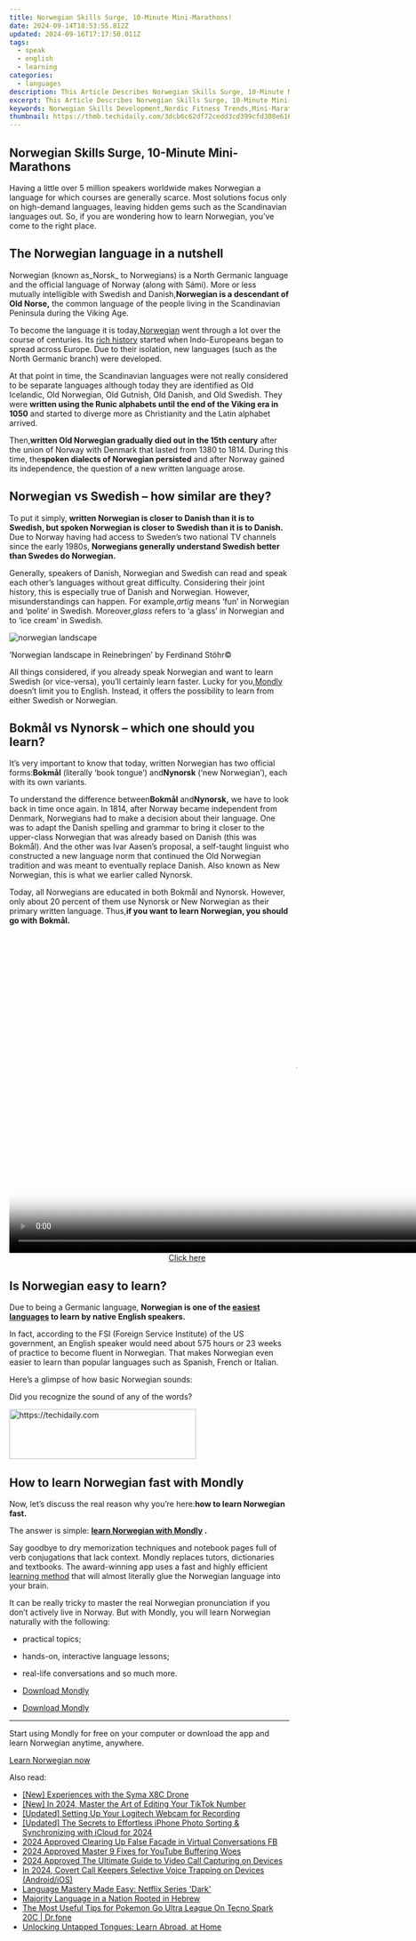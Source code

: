 ```yaml
---
title: Norwegian Skills Surge, 10-Minute Mini-Marathons!
date: 2024-09-14T18:53:55.812Z
updated: 2024-09-16T17:17:50.011Z
tags:
  - speak
  - english
  - learning
categories:
  - languages
description: This Article Describes Norwegian Skills Surge, 10-Minute Mini-Marathons!
excerpt: This Article Describes Norwegian Skills Surge, 10-Minute Mini-Marathons!
keywords: Norwegian Skills Development,Nordic Fitness Trends,Mini-Marathon Training,10-Minute Workouts,Endurance Building Exercises,Physical Health in Norway,High-Intensity Interval Training (HIIT)
thumbnail: https://thmb.techidaily.com/3dcb6c62df72cedd3cd399cfd308e616854c3b7c72efe6f7be7ff8eafc610cc4.jpg
---
```


## Norwegian Skills Surge, 10-Minute Mini-Marathons

 Having a little over 5 million speakers worldwide makes Norwegian a language for which courses are generally scarce. Most solutions focus only on high-demand languages, leaving hidden gems such as the Scandinavian languages out. So, if you are wondering how to learn Norwegian, you’ve come to the right place.

## The Norwegian language in a nutshell

 Norwegian (known as_Norsk_ to Norwegians) is a North Germanic language and the official language of Norway (along with Sámi). More or less mutually intelligible with Swedish and Danish,**Norwegian is a descendant of Old Norse,** the common language of the people living in the Scandinavian Peninsula during the Viking Age.

 To become the language it is today,[Norwegian](https://www.britannica.com/topic/Norwegian-language) went through a lot over the course of centuries. Its [rich history](https://linguistics.byu.edu/classes/Ling450ch/reports/norwegian) started when Indo-Europeans began to spread across Europe. Due to their isolation, new languages (such as the North Germanic branch) were developed.

 At that point in time, the Scandinavian languages were not really considered to be separate languages although today they are identified as Old Icelandic, Old Norwegian, Old Gutnish, Old Danish, and Old Swedish. They were **written using the Runic alphabets until the end of the Viking era in 1050** and started to diverge more as Christianity and the Latin alphabet arrived.

 Then,**written Old Norwegian gradually died out in the 15th century** after the union of Norway with Denmark that lasted from 1380 to 1814\. During this time, the**spoken dialects of Norwegian persisted** and after Norway gained its independence, the question of a new written language arose.

## Norwegian vs Swedish – how similar are they?

 To put it simply, **written Norwegian is closer to Danish than it is to Swedish, but spoken Norwegian is closer to Swedish than it is to Danish.** Due to Norway having had access to Sweden’s two national TV channels since the early 1980s, **Norwegians generally understand Swedish better than Swedes do Norwegian.**

 Generally, speakers of Danish, Norwegian and Swedish can read and speak each other’s languages without great difficulty. Considering their joint history, this is especially true of Danish and Norwegian. However, misunderstandings can happen. For example,_artig_ means ‘fun’ in Norwegian and ‘polite’ in Swedish. Moreover,_glass_ refers to ‘a glass’ in Norwegian and to ‘ice cream’ in Swedish.

![norwegian landscape](https://edge.mondly.com/blog/wp-content/uploads/2022/02/norwegian-landscape-960x640.jpg "How To Learn Norwegian (Bokmål) Fast In Just 10 Minutes A Day 2")

 ‘Norwegian landscape in Reinebringen’ by Ferdinand Stöhr©

 All things considered, if you already speak Norwegian and want to learn Swedish (or vice-versa), you’ll certainly learn faster. Lucky for you,[Mondly](https://app.adjust.io/5ixfg4k?campaign=blog-post-id-6505&fallback=https%3A%2F%2Fapp.mondly.com?avangate%5Fsrc=blog-post-id-6505?mother%5Flang=en%5Fus?target%5Flang=nb&redirect%5Fandroid=https%3A%2F%2Fplay.google.com%2Fstore%2Fapps%2Fdetails%3Fid%3Dcom.atistudios.mondly.languages&redirect%5Fios=https%3A%2F%2Fitunes.apple.com%2Fapp%2Fid987873536&redirect%5Fmacos=https%3A%2F%2Fapp.mondly.com?avangate%5Fsrc=blog-post-id-6505?mother%5Flang=en%5Fus?target%5Flang=nb) doesn’t limit you to English. Instead, it offers the possibility to learn from either Swedish or Norwegian.

## Bokmål vs Nynorsk – which one should you learn?

 It’s very important to know that today, written Norwegian has two official forms:**Bokmål** (literally ‘book tongue’) and**Nynorsk** (‘new Norwegian’), each with its own variants.

 To understand the difference between**Bokmål** and**Nynorsk,** we have to look back in time once again. In 1814, after Norway became independent from Denmark, Norwegians had to make a decision about their language. One was to adapt the Danish spelling and grammar to bring it closer to the upper-class Norwegian that was already based on Danish (this was Bokmål). And the other was Ivar Aasen’s proposal, a self-taught linguist who constructed a new language norm that continued the Old Norwegian tradition and was meant to eventually replace Danish. Also known as New Norwegian, this is what we earlier called Nynorsk.

 Today, all Norwegians are educated in both Bokmål and Nynorsk. However, only about 20 percent of them use Nynorsk or New Norwegian as their primary written language. Thus,**if you want to learn Norwegian, you should go with Bokmål.**

<!-- affiliate ads begin -->
<span id="1492813">
					<video width="1024" height="576" style="cursor:pointer"
           poster="//a.impactradius-go.com/display-clicktoplayimage/1492813.png"
           onclick="if(!this.playClicked){this.play();this.setAttribute('controls',true);this.playClicked=true;}">
	   <source src="//a.impactradius-go.com/display-ad/14559-1492813">
	   <img src="//a.impactradius-go.com/display-clicktoplayimage/1492813.png" style="border: none; height: 100%; width: 100%; object-fit: contain">
	</video>
	<div style="width:640px;text-align:center"><a href="javascript:window.open(decodeURIComponent('https%3A%2F%2Fpropmoneyinc.pxf.io%2Fc%2F5597632%2F1492813%2F14559'), '_blank');void(0);">Click here</a></div>
</span>
<img height="0" width="0" src="https://imp.pxf.io/i/5597632/1492813/14559" style="position:absolute;visibility:hidden;" border="0" />
<!-- affiliate ads end -->

## Is Norwegian easy to learn?

 Due to being a Germanic language, **Norwegian is one of the [easiest languages](https://shop.mondly.com/affiliate.php?ACCOUNT=ATISTUDI&AFFILIATE=108875&PATH=https://www.mondly.com?AFFILIATE=108875) to learn by native English speakers.**

 In fact, according to the FSI (Foreign Service Institute) of the US government, an English speaker would need about 575 hours or 23 weeks of practice to become fluent in Norwegian. That makes Norwegian even easier to learn than popular languages such as Spanish, French or Italian.

Here’s a glimpse of how basic Norwegian sounds:

Did you recognize the sound of any of the words?

<!-- affiliate ads begin -->
<a href="https://aligracehair.sjv.io/c/5597632/2135402/19272" target="_top" id="2135402">
  <img src="//a.impactradius-go.com/display-ad/19272-2135402" border="0" alt="https://techidaily.com" width="336" height="90"/>
</a>
<img height="0" width="0" src="https://aligracehair.sjv.io/i/5597632/2135402/19272" style="position:absolute;visibility:hidden;" border="0" />
<!-- affiliate ads end -->

## How to learn Norwegian fast with Mondly

 Now, let’s discuss the real reason why you’re here:**how to learn Norwegian fast.**

 The answer is simple: **[learn Norwegian with Mondly](https://app.adjust.io/5ixfg4k?campaign=blog-post-id-6505&fallback=https%3A%2F%2Fapp.mondly.com?avangate%5Fsrc=blog-post-id-6505?mother%5Flang=en%5Fus?target%5Flang=nb&redirect%5Fandroid=https%3A%2F%2Fplay.google.com%2Fstore%2Fapps%2Fdetails%3Fid%3Dcom.atistudios.mondly.languages&redirect%5Fios=https%3A%2F%2Fitunes.apple.com%2Fapp%2Fid987873536&redirect%5Fmacos=https%3A%2F%2Fapp.mondly.com?avangate%5Fsrc=blog-post-id-6505?mother%5Flang=en%5Fus?target%5Flang=nb) .**

 Say goodbye to dry memorization techniques and notebook pages full of verb conjugations that lack context. Mondly replaces tutors, dictionaries and textbooks. The award-winning app uses a fast and highly efficient [learning method](https://shop.mondly.com/affiliate.php?ACCOUNT=ATISTUDI&AFFILIATE=108875&PATH=https://www.mondly.com?AFFILIATE=108875) that will almost literally glue the Norwegian language into your brain.

 It can be really tricky to master the real Norwegian pronunciation if you don’t actively live in Norway. But with Mondly, you will learn Norwegian naturally with the following:

* practical topics;
* hands-on, interactive language lessons;
* real-life conversations and so much more.

* [Download Mondly](https://www.facebook.com/sharer/sharer.php?u=https%3A%2F%2Fwww.mondly.com%2Fblog%2Fhow-to-learn-norwegian%2F&t=How+to+Learn+Norwegian+%28Bokm%C3%A5l%29+Fast+in+Just+10+Minutes+a+Day "Share on Facebook")
* [Download Mondly](https://shop.mondly.com/affiliate.php?ACCOUNT=ATISTUDI&AFFILIATE=108875&PATH=https://www.mondly.com?AFFILIATE=108875)

---

 Start using Mondly for free on your computer or download the app and learn Norwegian anytime, anywhere.

[Learn Norwegian now](https://adjt.mondly.com/5ixfg4k?campaign=blog-post-id-6505&fallback=https%3A%2F%2Fapp.mondly.com%3Futm%5Fmedium%3Dblog%5Fblog-post-id-6505%26utm%5Fsource%3Dblog-post-id-6505&redirect%5Fmacos=https%3A%2F%2Fapp.mondly.com%3Futm%5Fmedium%3Dblog%5Fblog-post-id-6505%26utm%5Fsource%3Dblog-post-id-6505&redirect%5Fandroid=https%3A%2F%2Fplay.google.com%2Fstore%2Fapps%2Fdetails%3Fid%3Dcom.atistudios.mondly.languages%3Futm%5Fmedium%3Dblog%5Fblog-post-id-6505%26utm%5Fsource%3Dblog-post-id-6505&redirect%5Fios=https%3A%2F%2Fapps.apple.com%2Fapp%2Fapple-store%2Fid987873536%3Fpt%3D78954800%26ct%3Dblog-post-id-6505%26mt%3D8 "Learn Norwegian now")

<ins class="adsbygoogle"
     style="display:block"
     data-ad-format="autorelaxed"
     data-ad-client="ca-pub-7571918770474297"
     data-ad-slot="1223367746"></ins>

<ins class="adsbygoogle"
     style="display:block"
     data-ad-client="ca-pub-7571918770474297"
     data-ad-slot="8358498916"
     data-ad-format="auto"
     data-full-width-responsive="true"></ins>

<span class="atpl-alsoreadstyle">Also read:</span>
<div><ul>
<li><a href="https://some-techniques.techidaily.com/new-experiences-with-the-syma-x8c-drone/"><u>[New] Experiences with the Syma X8C Drone</u></a></li>
<li><a href="https://fox-direct.techidaily.com/new-in-2024-master-the-art-of-editing-your-tiktok-number/"><u>[New] In 2024, Master the Art of Editing Your TikTok Number</u></a></li>
<li><a href="https://remote-screen-capture.techidaily.com/updated-setting-up-your-logitech-webcam-for-recording/"><u>[Updated] Setting Up Your Logitech Webcam for Recording</u></a></li>
<li><a href="https://article-helps.techidaily.com/updated-the-secrets-to-effortless-iphone-photo-sorting-and-synchronizing-with-icloud-for-2024/"><u>[Updated] The Secrets to Effortless iPhone Photo Sorting & Synchronizing with iCloud for 2024</u></a></li>
<li><a href="https://facebook-clips.techidaily.com/2024-approved-clearing-up-false-facade-in-virtual-conversations-fb/"><u>2024 Approved Clearing Up False Facade in Virtual Conversations FB</u></a></li>
<li><a href="https://extra-support.techidaily.com/2024-approved-master-9-fixes-for-youtube-buffering-woes/"><u>2024 Approved Master 9 Fixes for YouTube Buffering Woes</u></a></li>
<li><a href="https://screen-sharing-recording.techidaily.com/2024-approved-the-ultimate-guide-to-video-call-capturing-on-devices/"><u>2024 Approved The Ultimate Guide to Video Call Capturing on Devices</u></a></li>
<li><a href="https://on-screen-recording.techidaily.com/in-2024-covert-call-keepers-selective-voice-trapping-on-devices-androidios/"><u>In 2024, Covert Call Keepers Selective Voice Trapping on Devices (Android/iOS)</u></a></li>
<li><a href="https://mondly-stories.techidaily.com/language-mastery-made-easy-netflix-series-dark/"><u>Language Mastery Made Easy: Netflix Series 'Dark'</u></a></li>
<li><a href="https://mondly-stories.techidaily.com/majority-language-in-a-nation-rooted-in-hebrew/"><u>Majority Language in a Nation Rooted in Hebrew</u></a></li>
<li><a href="https://android-pokemon-go.techidaily.com/the-most-useful-tips-for-pokemon-go-ultra-league-on-tecno-spark-20c-drfone-by-drfone-virtual-android/"><u>The Most Useful Tips for Pokemon Go Ultra League On Tecno Spark 20C | Dr.fone</u></a></li>
<li><a href="https://mondly-stories.techidaily.com/unlocking-untapped-tongues-learn-abroad-at-home/"><u>Unlocking Untapped Tongues: Learn Abroad, at Home</u></a></li>
</ul></div>

